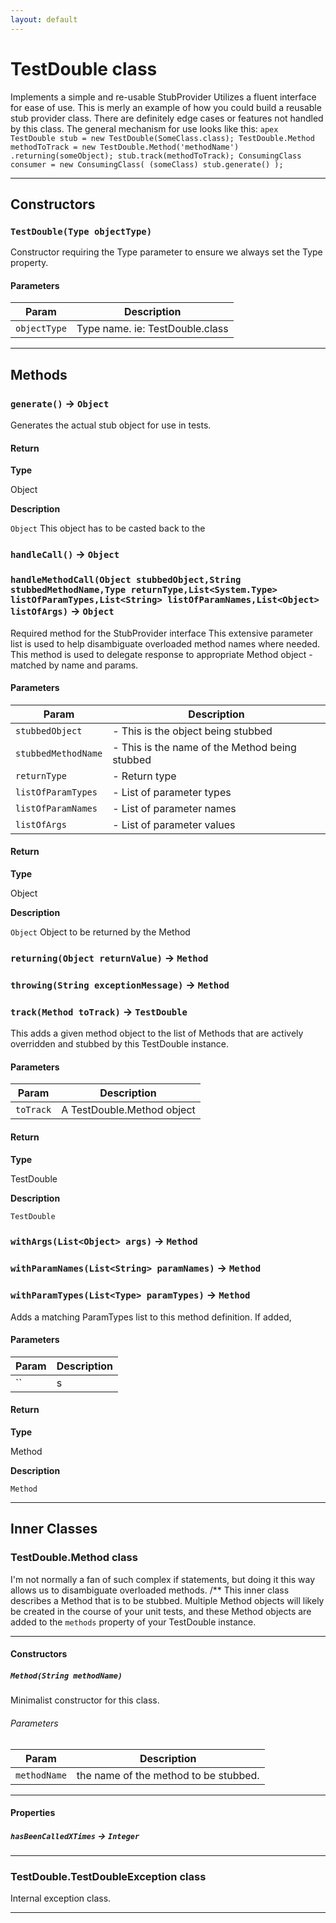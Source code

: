 ```yaml
---
layout: default
---
```


# TestDouble class

Implements a simple and re-usable StubProvider Utilizes a fluent interface for ease of use. This is merly an example of how you could build a reusable stub provider class. There are definitely edge cases or features not handled by this class. The general mechanism for use looks like this: `apex TestDouble stub = new TestDouble(SomeClass.class); TestDouble.Method methodToTrack = new TestDouble.Method('methodName') .returning(someObject); stub.track(methodToTrack); ConsumingClass consumer = new ConsumingClass( (someClass) stub.generate() ); `

---

## Constructors

### `TestDouble(Type objectType)`

Constructor requiring the Type parameter to ensure we always set the Type property.

#### Parameters

| Param        | Description                     |
| ------------ | ------------------------------- |
| `objectType` | Type name. ie: TestDouble.class |

---

## Methods

### `generate()` → `Object`

Generates the actual stub object for use in tests.

#### Return

**Type**

Object

**Description**

`Object` This object has to be casted back to the

### `handleCall()` → `Object`

### `handleMethodCall(Object stubbedObject,String stubbedMethodName,Type returnType,List<System.Type> listOfParamTypes,List<String> listOfParamNames,List<Object> listOfArgs)` → `Object`

Required method for the StubProvider interface This extensive parameter list is used to help disambiguate overloaded method names where needed. This method is used to delegate response to appropriate Method object - matched by name and params.

#### Parameters

| Param               | Description                                    |
| ------------------- | ---------------------------------------------- |
| `stubbedObject`     | - This is the object being stubbed             |
| `stubbedMethodName` | - This is the name of the Method being stubbed |
| `returnType`        | - Return type                                  |
| `listOfParamTypes`  | - List of parameter types                      |
| `listOfParamNames`  | - List of parameter names                      |
| `listOfArgs`        | - List of parameter values                     |

#### Return

**Type**

Object

**Description**

`Object` Object to be returned by the Method

### `returning(Object returnValue)` → `Method`

### `throwing(String exceptionMessage)` → `Method`

### `track(Method toTrack)` → `TestDouble`

This adds a given method object to the list of Methods that are actively overridden and stubbed by this TestDouble instance.

#### Parameters

| Param     | Description                |
| --------- | -------------------------- |
| `toTrack` | A TestDouble.Method object |

#### Return

**Type**

TestDouble

**Description**

`TestDouble`

### `withArgs(List<Object> args)` → `Method`

### `withParamNames(List<String> paramNames)` → `Method`

### `withParamTypes(List<Type> paramTypes)` → `Method`

Adds a matching ParamTypes list to this method definition. If added,

#### Parameters

| Param | Description |
| ----- | ----------- |
| ``    | s           |

#### Return

**Type**

Method

**Description**

`Method`

---

## Inner Classes

### TestDouble.Method class

I'm not normally a fan of such complex if statements, but doing it this way allows us to disambiguate overloaded methods. /\*\* This inner class describes a Method that is to be stubbed. Multiple Method objects will likely be created in the course of your unit tests, and these Method objects are added to the `methods` property of your TestDouble instance.

---

#### Constructors

##### `Method(String methodName)`

Minimalist constructor for this class.

###### Parameters

| Param        | Description                           |
| ------------ | ------------------------------------- |
| `methodName` | the name of the method to be stubbed. |

---

#### Properties

##### `hasBeenCalledXTimes` → `Integer`

---

### TestDouble.TestDoubleException class

Internal exception class.

---
